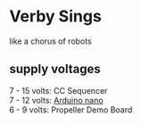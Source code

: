 # Verby Sings
like a chorus of robots

## supply voltages
7 - 15 volts: CC Sequencer  
7 - 12 volts: [Arduino nano](https://docs.arduino.cc/hardware/nano)   
6 -  9 volts: Propeller Demo Board   

## 
